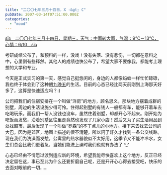 ```yaml
---
title: "二〇〇七年三月十四日，X -&gt; C"
pubDate: 2007-03-14T07:51:00.000Z
categories: 
  - "mood"
---
```


[εїз　二〇〇七年三月十四日，星期三，天气：中雨转大雨，气温：9℃－13℃，心情：6/10　εїз](https://www.liuweinan.com)

  

考研成绩公布了，和预料的一样，没戏！没有失落、没有悲伤，一切都在意料之中，心里倒有些释然。其他人的成绩也快公布了，希望大家不要像我，都能考上理想的大学和专业。

今天是正式实习的第一天，感觉自己挺悠闲的，身边的人都像蚂蚁一样忙忙碌碌，我也终于体会到了这种[朝九晚五](https://www.liuweinan.com)的生活。目前的心态已经比两天前刚到上海那天好多了，这算是快速适应吗？:)

公司把我们的住宿安排在一个叫做“洋房”的地方，顾名思义，那块地方摆着成群的别墅，周边的生活设施少得可怜。住得起别墅的有钱人一般都有车，能够开着车去吃喝玩乐。而我们一帮人没钱也没车，虽然住着别墅，却都开心不起来。刚开始为吃饭而发愁，沿着别墅区往里走竟然也发现了几家小店！然后又为了买生活用品到处找超市，最后发现了一个叫做“罗森”的不丁点儿的小地方。接下来去找去公司的大巴，因为是郊区，地图上描述的很不清楚，所以问了好久才找到一条公交线路。现在我们为洗澡而发愁，公寓里的热水器貌似不太好用，这季节又不能冲冷水，女生们总会比我们更着急，当她们能洗上澡时我们也就有办法了 ^\_^

心态已经由不情愿过渡到适应新的环境，希望我能尽快喜欢上这个地方，反正已经决定留在这，事已至此为什么还要折磨自己呢，还是开开心心得去接受吧，快乐的去面对眼前的一切……
